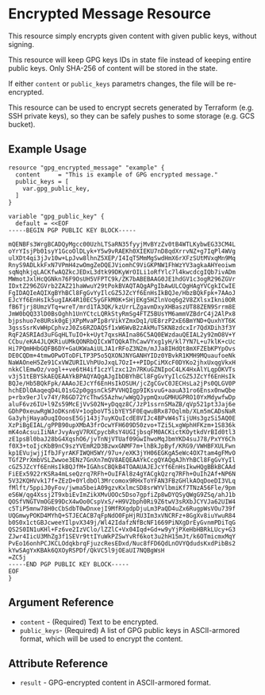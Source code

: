 # Encrypted Message Resource

This resource simply encrypts given content with given public keys, without signing.

This resource will keep GPG keys IDs in state file instead of keeping entire public keys. Only SHA-256 of content will be stored in the state.

If either `content` or `public_keys` parametrs changes, the file will be re-encrypted.

This resource can be used to encrypt secrets generated by Terraform (e.g. SSH private keys),
so they can be safely pushes to some storage (e.g. GCS bucket).

## Example Usage

```hcl
resource "gpg_encrypted_message" "example" {
  content     = "This is example of GPG encrypted message."
  public_keys = [
    var.gpg_public_key,
  ]
}

variable "gpg_public_key" {
  default = <<EOF
-----BEGIN PGP PUBLIC KEY BLOCK-----

mQENBFs3WrgBCADQyMgcc00UzhLTSaRN35fyyjMvBYzZv0tB4WTLKybwEG33CM4L
oYrYIsjPb01syY1GcoOlDLyk+Y5w9vRAEKh0XIEKU7nD8qdXrrvNZ+g7IqPl4WVg
ulXDt4qi3jJv10w+LpJvw8lhnZ5XEP/I4IqT5MmMgSwdHmX6rXFzSUtMVxqMn9Mq
RnyS9ADLkkFxN7VPmH4zwOmgZeDQEJViomhC9ViGKPNW1FhWzYV3agkaAHYeoiwm
sqNqhkjqLACKfwAQZkcJEDxL3dtk99DKyWrOILi1oRfYlc7l4kwcdcgIQb7ivADm
MWmotJxlHcQGNkn76F9OsUH5VFPTC9k/ZK7bABEBAAG0JE1hdGV1c3ogR296ZGVr
IDxtZ296ZGVrb2ZAZ21haWwuY29tPokBVAQTAQgAPgIbAwULCQgHAgYVCgkICwIE
FgIDAQIeAQIXgBYhBCl8FgGvYyIlcGZ5JZcYf6EnHsIkBQJe/HbzBQkFpk+7AAoJ
EJcYf6EnHsIk5ugIAK4R10EC5yGFkM0K+SHjEKg5HZlnVoq6g2V8ZXlsxIkni0OR
fB6Tjrj8UmzVTq+wreT/mrd1TA3QK/kzUrrLZgavmDxyXHBaszUT88ZEN9Srrm8E
JmW0bQQ33lD0BsOghh1UnYCtcLQRkStyRmSg4FTZ5BUsYM6ammVZBdrC4j2AlPx8
bjpshuo7e8URsk0gEjXPpMvaPIp8rVikYZmxDq1/UE8rzP2xE6BmYND+QuxhYT6K
3gssSsrKvWHpCphvzJ0Zs6RZOAQSf1xW6WvB2zAkMuTSKN8zdcxIr7QdXDih3f3Y
RqF2ASRIAd3uFGqHLTuIO+k+Uyt7qxsHAIna86C5AQ0EWzdauQEIAL2y92mO8V+Y
CCbu/eKA4JLQKRiuUMkQONRbQICxWTQQkAThCawVYxg1yH/kl7YN7L+u7klK+cUc
Hi7PQmHHbGQFB6DY+GaUKWaAiULJA1rRFoZ3N2m/mJJa8IHdQt8mXFZEbKPYpOvs
DE0CQDm+4tmwOPwOToDFLTP3P5o5QXONJNYGANHYIDz0YBvkR1KMH9MQuaufoeNk
NaWAOneH5Ze91CxVWZURILVhPUoJxqL7OzI++PIDpCiMXcF0DYKo2jhxUxqgVkxH
nkkClEmwOz/vogl++ve6tH4if1czYlzxc12n7RKuGZNIpoC4LK4HxAlYLqpOKVTs
v3j51tEBYSkAEQEAAYkBPAQYAQgAJgIbDBYhBCl8FgGvYyIlcGZ5JZcYf6EnHsIk
BQJe/Hb5BQkFpk/AAAoJEJcYf6EnHsIkOSUH/jcZgCGvC0JECHsLa2jPs0QLGV0P
hchEDlOAaqeqD4L01sG2p0ggsnCkSPVVHQIgp9IKsvuG+aauA31ro6Ensx0nwQbe
p+rbx9erJlv74Y/R6GD72YcThwS5Azhw/wWgQJypmQxuGMHUGPRO10YxMdywfwDp
aluF6vz6IU+l9Zs59McEjVvS02N+yDqqz8C/JzP1ssrnSMaZB/qVp521pt3Jaj6e
GDhP0xeuwRgWJoDKsn6V+1ogboVT5ibYEY5F0EqwuBRx87Oqlmb/XLm5mCADsNaR
Ga3yhjHayaOuqIOoosE5Gj143j7uyKQuIcdE8VIJc4BPvW4sTijUHs3gzSi5AQ0E
XzPiBgEIAL/gPPB90upXMbA3frOcwYFH609D50zvo+TZi5LxgWphHFKzm+1S836k
mK4oAcsuiIiNArJvyAvgV7RXCpycbRsY4UGIjbsqFM0ACKictKOytkdVrBId0tl3
zE1psBl0baJ28bG4XqshO6/jvTnNjVTUaf09GwIhwoMqJbmYKD4suJ78/PxYY6Ch
f0X3+toIjcKbB9nC9szYVEmR2D3BzwxGNMF7m+lhBkJpByf/KRG9/VWHBFXULFwn
kp1EVujwjjIfbJFyrAKFIWQH5WY/97u+/eXK3jYH06EGKgA5eWc4OX7tam4gFMvO
TGfZPrXmbVSLZwwoe3ENz7GnXn7mQV8AEQEAAYkCcgQYAQgAJhYhBCl8FgGvYyIl
cGZ5JZcYf6EnHsIkBQJfM+IGAhsCBQkB4TOAAUAJEJcYf6EnHsIkwHQgBBkBCAAd
FiEEx5922rKSRa4mLseQzrq7RFh+OuIFAl8z4gYACgkQzrq7RFh+OuIh2Af+NP6N
5V32KQHVvk17f+ZEzD+0YldbOl3Mrcomox9RHxToYFAN3FBzGHlkAOqDoeDI3VLq
fMlft/5ppiJ0yFov/jwma5beiA09gzvKxlmcSD8srWYVlbmiKf7TNzA56Fle/9pm
eS6W/qg4Xssj2T9xbiEvImZikXMvUOOc5Dso7gpfiZp8wDYQSyQWgG9ZSq/ahJ1b
QOSfVNGTVmOGE99DcX4wOo0CspVxS/+H9V2bph0Ri9Z6twV3sRXbJCYVJa62UIW4
c5TiP5mnw78H0cCbSdbT0wDnxejI9MfRXgdpDjuLm3PaQD4uZx6RugpWsVOu739f
UQGmwyPOKD4MYhQ+STJECACB7qFpNdO0FpHjRU3Im3xVNCRFz+8GgXv8iuYwuR84
b0S0x1ctGBJcweeYIlpvX349j/Wl42IdafzNfBcNF1669PiNXgDrEyGvnmPDiTqG
QS2S0IN1uKHl+Fz6ve2IzVClo/lZZlC+Vx04Iqd+Gd+w9yYjPXeHbHBRkLUcy+G3
ZJwr4IicU3MhZg3f1SEVr9ttIYuWkPZSwYvRf6kot3u2hH15mJt/k6OTmicmxMqY
PvEo16onhPCJKCLOdqkbrqFjuzcResEDxd/Nuc8fFD6QdLnOVYQdudsKxdPibBs2
kYwSAgYxKBAk6QXOyRSPDf/QkVC5l9jOEaUI7NQBgWsH
=ZC5j
-----END PGP PUBLIC KEY BLOCK-----
EOF
}
```

## Argument Reference

* `content` - (Required) Text to be encrypted.
* `public_keys`- (Required) A list of GPG public keys in ASCII-armored format, which will be used to encrypt the content.

## Attribute Reference

* `result` - GPG-encrypted content in ASCII-armored format.
